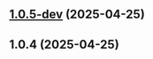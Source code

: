 ## [1.0.5-dev](https://github.com/seicifarre/release-config/compare/v1.0.4...v1.0.5-dev) (2025-04-25)



## 1.0.4 (2025-04-25)



